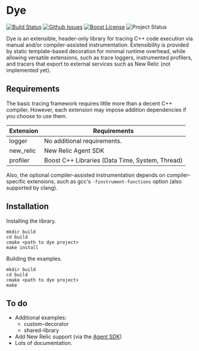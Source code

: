 # Dye
[![Build Status](http://api.travis-ci.org/pcolby/dye.svg?branch=master)](https://travis-ci.org/pcolby/dye)
[![Github Issues](http://img.shields.io/github/issues/pcolby/dye.svg)](https://github.com/pcolby/dye/issues)
[![Boost License](http://img.shields.io/badge/license-boost-blue.svg)](https://www.boost.org/users/license.html)
![Project Status](http://img.shields.io/badge/status-evolving-yellow.svg)

Dye is an extensible, header-only library for tracing C++ code execution via
manual and/or compiler-assisted instrumentation.  Extensibility is provided by
static template-based decoration for minimal runtime overhead, while allowing
versatile extensions, such as trace loggers, instrumented profilers,
and tracers that export to external services such as New Relic (not implemented
yet).

## Requirements

The basic tracing framework requires little more than a decent C++ compiler.
However, each extension may impose addition dependencies if you choose to use
them.

Extension | Requirements
----------|----------------------------
logger    | No additional requirements.
new_relic | New Relic Agent SDK
profiler  | Boost C++ Libraries (Data Time, System, Thread)

Also, the optional compiler-assisted instrumentation depends on compiler-
specific extensions, such as gcc's `-finstrument-functions` option (also
supported by clang).

## Installation

Installing the library.
```
mkdir build
cd build
cmake <path to dye project>
make install
```

Building the examples.
```
mkdir build
cd build
cmake <path to dye project>
make
```

## To do

* Additional examples:
  * custom-decorator
  * shared-library
* Add New Relic support (via the [Agent SDK](https://docs.newrelic.com/docs/agent-sdk/agent-sdk))
* Lots of documentation.

